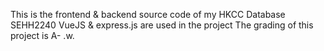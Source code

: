 This is the frontend & backend source code of my HKCC Database SEHH2240
VueJS & express.js are used in the project
The grading of this project is A- .w.
